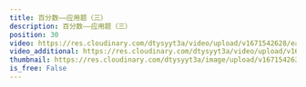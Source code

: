 ```yaml
---
title: 百分数——应用题（三）
description: 百分数——应用题（三）
position: 30
video: https://res.cloudinary.com/dtysyyt3a/video/upload/v1671542628/easymath/6年级上/06单元百分数（一）/cygtjmccybnvetletrok.mp4
video_additional: https://res.cloudinary.com/dtysyyt3a/video/upload/v1671542643/easymath/6年级上/06单元百分数（一）/每课一题的解答视频/p1b24hmklpmeprxucofj.mp4
thumbnail: https://res.cloudinary.com/dtysyyt3a/image/upload/v1671542630/easymath/6年级上/06单元百分数（一）/vgsukebvxyh1cvu9rpcj.png
is_free: False
---
```


